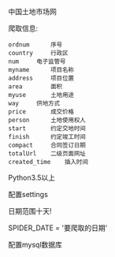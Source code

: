 中国土地市场网

爬取信息:

	ordnum		序号
	country		行政区
	num		电子监管号
	myname		项目名称
	address		项目位置
	area		面积
	myuse		土地用途
	way		供地方式
	price		成交价格
	person		土地使用权人
	start		约定交地时间
	finish		约定竣工时间
	compact  	合同签订日期
	totalUrl	二级页面网址
	created_time	插入时间


Python3.5以上

配置settings

日期范围十天!

SPIDER_DATE = '要爬取的日期'

配置mysql数据库
